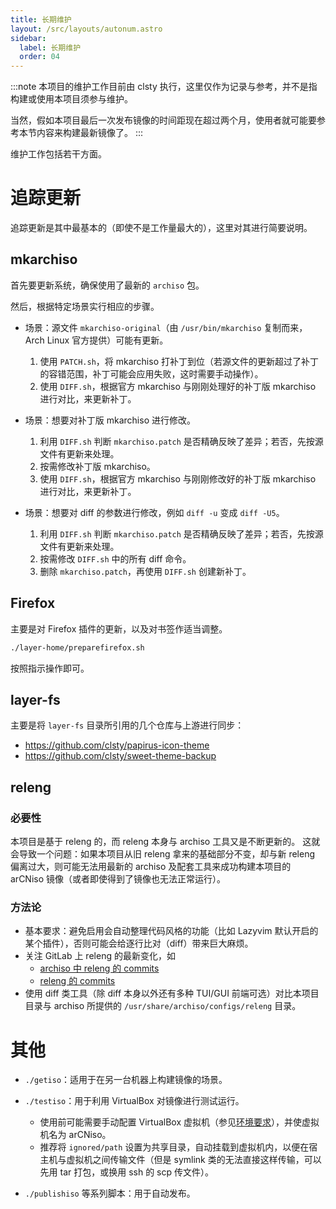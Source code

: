 ```yaml
---
title: 长期维护
layout: /src/layouts/autonum.astro
sidebar:
  label: 长期维护
  order: 04
---
```


:::note
本项目的维护工作目前由 clsty 执行，这里仅作为记录与参考，并不是指构建或使用本项目须参与维护。

当然，假如本项目最后一次发布镜像的时间距现在超过两个月，使用者就可能要参考本节内容来构建最新镜像了。
:::

维护工作包括若干方面。

# 追踪更新
追踪更新是其中最基本的（即使不是工作量最大的），这里对其进行简要说明。

## mkarchiso
首先要更新系统，确保使用了最新的 `archiso` 包。

然后，根据特定场景实行相应的步骤。

- 场景：源文件 `mkarchiso-original`（由 `/usr/bin/mkarchiso` 复制而来，Arch Linux 官方提供）可能有更新。
  1. 使用 `PATCH.sh`，将 mkarchiso 打补丁到位（若源文件的更新超过了补丁的容错范围，补丁可能会应用失败，这时需要手动操作）。
  2. 使用 `DIFF.sh`，根据官方 mkarchiso 与刚刚处理好的补丁版 mkarchiso 进行对比，来更新补丁。

- 场景：想要对补丁版 mkarchiso 进行修改。
  1. 利用 `DIFF.sh` 判断 `mkarchiso.patch` 是否精确反映了差异；若否，先按源文件有更新来处理。
  2. 按需修改补丁版 mkarchiso。
  3. 使用 `DIFF.sh`，根据官方 mkarchiso 与刚刚修改好的补丁版 mkarchiso 进行对比，来更新补丁。

- 场景：想要对 diff 的参数进行修改，例如 `diff -u` 变成 `diff -U5`。
  1. 利用 `DIFF.sh` 判断 `mkarchiso.patch` 是否精确反映了差异；若否，先按源文件有更新来处理。
  2. 按需修改 `DIFF.sh` 中的所有 diff 命令。
  3. 删除 `mkarchiso.patch`，再使用 `DIFF.sh` 创建新补丁。

## Firefox
主要是对 Firefox 插件的更新，以及对书签作适当调整。
```bash
./layer-home/preparefirefox.sh
```
按照指示操作即可。

## layer-fs
主要是将 `layer-fs` 目录所引用的几个仓库与上游进行同步：
- <https://github.com/clsty/papirus-icon-theme>
- <https://github.com/clsty/sweet-theme-backup>

## releng

### 必要性

本项目是基于 releng 的，而 releng 本身与 archiso 工具又是不断更新的。
这就会导致一个问题：如果本项目从旧 releng 拿来的基础部分不变，却与新 releng 偏离过大，则可能无法用最新的 archiso 及配套工具来成功构建本项目的 arCNiso 镜像（或者即使得到了镜像也无法正常运行）。

### 方法论

- 基本要求：避免启用会自动整理代码风格的功能（比如 Lazyvim 默认开启的某个插件），否则可能会给逐行比对（diff）带来巨大麻烦。
- 关注 GitLab 上 releng 的最新变化，如
  - [archiso 中 releng 的 commits](https://gitlab.archlinux.org/archlinux/archiso/-/commits/master/configs/releng?ref_type=heads)
  - [releng 的 commits](https://gitlab.archlinux.org/archlinux/releng/-/commits/master/?ref_type=HEADS)
- 使用 diff 类工具（除 diff 本身以外还有多种 TUI/GUI 前端可选）对比本项目目录与 archiso 所提供的 `/usr/share/archiso/configs/releng` 目录。


# 其他
- `./getiso`：适用于在另一台机器上构建镜像的场景。

- `./testiso`：用于利用 VirtualBox 对镜像进行测试运行。
  - 使用前可能需要手动配置 VirtualBox 虚拟机（参见[环境要求](/using/run/#%E7%8E%AF%E5%A2%83%E8%A6%81%E6%B1%82)），并使虚拟机名为 arCNiso。
  - 推荐将 `ignored/path` 设置为共享目录，自动挂载到虚拟机内，以便在宿主机与虚拟机之间传输文件（但是 symlink 类的无法直接这样传输，可以先用 tar 打包，或换用 ssh 的 scp 传文件）。

- `./publishiso` 等系列脚本：用于自动发布。

